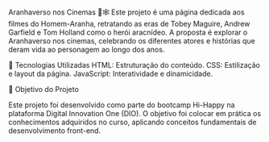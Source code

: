 Aranhaverso nos Cinemas 🎥🕸️
Este projeto é uma página dedicada aos filmes do Homem-Aranha, retratando as eras de Tobey Maguire, Andrew Garfield e Tom Holland como o herói aracnídeo. 
A proposta é explorar o Aranhaverso nos cinemas, celebrando os diferentes atores e histórias que deram vida ao personagem ao longo dos anos.

🚀 Tecnologias Utilizadas
HTML: Estruturação do conteúdo.
CSS: Estilização e layout da página.
JavaScript: Interatividade e dinamicidade.

🎯 Objetivo do Projeto

Este projeto foi desenvolvido como parte do bootcamp Hi-Happy na plataforma Digital Innovation One (DIO). 
O objetivo foi colocar em prática os conhecimentos adquiridos no curso, aplicando conceitos fundamentais de desenvolvimento front-end.
